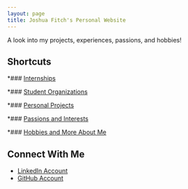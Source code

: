 ```yaml
---
layout: page
title: Joshua Fitch's Personal Website
---
```


A look into my projects, experiences, passions, and hobbies!

## Shortcuts

*### [Internships]()

*### [Student Organizations]()

*### [Personal Projects]()

*### [Passions and Interests]()

*### [Hobbies and More About Me]()

## Connect With Me

* [LinkedIn Account](https://www.linkedin.com/in/joshdfitch/)
* [GitHub Account](https://github.com/Josh-Fitch)
